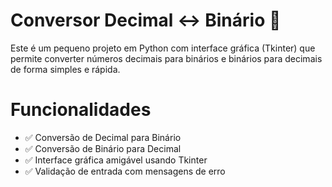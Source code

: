 # Conversor Decimal ↔ Binário 🧮

Este é um pequeno projeto em Python com interface gráfica (Tkinter) que permite converter números decimais para binários e binários para decimais de forma simples e rápida.

# Funcionalidades

- ✅ Conversão de Decimal para Binário
- ✅ Conversão de Binário para Decimal
- ✅ Interface gráfica amigável usando Tkinter
- ✅ Validação de entrada com mensagens de erro
